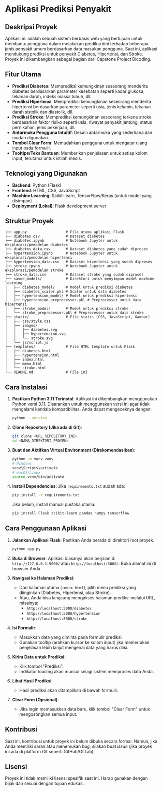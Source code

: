 # Aplikasi Prediksi Penyakit

## Deskripsi Proyek

Aplikasi ini adalah sebuah sistem berbasis web yang bertujuan untuk membantu pengguna dalam melakukan prediksi dini terhadap beberapa jenis penyakit umum berdasarkan data masukan pengguna. Saat ini, aplikasi mendukung prediksi untuk penyakit Diabetes, Hipertensi, dan Stroke. Proyek ini dikembangkan sebagai bagian dari Capstone Project Dicoding.

## Fitur Utama

-   **Prediksi Diabetes**: Memprediksi kemungkinan seseorang menderita diabetes berdasarkan parameter kesehatan seperti kadar glukosa, tekanan darah, indeks massa tubuh, dll.
-   **Prediksi Hipertensi**: Memprediksi kemungkinan seseorang menderita hipertensi berdasarkan parameter seperti usia, jenis kelamin, tekanan darah sistolik dan diastolik, dll.
-   **Prediksi Stroke**: Memprediksi kemungkinan seseorang terkena stroke berdasarkan faktor risiko seperti usia, riwayat penyakit jantung, status pernikahan, jenis pekerjaan, dll.
-   **Antarmuka Pengguna Intuitif**: Desain antarmuka yang sederhana dan mudah digunakan.
-   **Tombol Clear Form**: Memudahkan pengguna untuk mengatur ulang input pada formulir.
-   **Tooltips/Teks Bantuan**: Memberikan penjelasan untuk setiap kolom input, terutama untuk istilah medis.

## Teknologi yang Digunakan

-   **Backend**: Python (Flask)
-   **Frontend**: HTML, CSS, JavaScript
-   **Machine Learning**: Scikit-learn, TensorFlow/Keras (untuk model yang disimpan)
-   **Deployment (Lokal)**: Flask development server

## Struktur Proyek

```
├── app.py                  # File utama aplikasi Flask
├── diabetes.csv            # Dataset diabetes 
├── diabetes.ipynb          # Notebook Jupyter untuk eksplorasi/pemodelan diabetes
├── diabetes_data.csv       # Dataset diabetes yang sudah diproses 
├── hypertension.ipynb      # Notebook Jupyter untuk eksplorasi/pemodelan hipertensi
├── hypertension_data.csv   # Dataset hipertensi yang sudah diproses 
├── stroke.ipynb            # Notebook Jupyter untuk eksplorasi/pemodelan stroke
├── stroke_data.csv         # Dataset stroke yang sudah diproses 
├── saved_models/           # Direktori untuk menyimpan model machine learning 
│   ├── diabetes_model/     # Model untuk prediksi diabetes
│   ├── diabetes_scaler.pkl # Scaler untuk data diabetes
│   ├── hypertension_model/ # Model untuk prediksi hipertensi
│   ├── hypertension_preprocessor.pkl # Preprocessor untuk data hipertensi
│   ├── stroke_model/       # Model untuk prediksi stroke
│   └── stroke_preprocessor.pkl # Preprocessor untuk data stroke
├── static/                 # File statis (CSS, JavaScript, Gambar)
│   ├── css/style.css
│   ├── images/
│   │   ├── diabetes.svg
│   │   ├── hypertension.svg
│   │   └── stroke.svg
│   └── js/script.js
├── templates/              # File HTML template untuk Flask
│   ├── diabetes.html
│   ├── hypertension.html
│   ├── index.html
│   ├── menu.html
│   └── stroke.html
└── README.md               # File ini
```

## Cara Instalasi

1.  **Pastikan Python 3.11 Terinstal**:
    Aplikasi ini dikembangkan menggunakan Python versi 3.11. Disarankan untuk menggunakan versi ini agar tidak mengalami kendala kompatibilitas. Anda dapat mengeceknya dengan:
    ```bash
    python --version
    ```

2.  **Clone Repository (Jika ada di Git)**:
    ```bash
    git clone <URL_REPOSITORY_INI>
    cd <NAMA_DIREKTORI_PROYEK>
    ```

3.  **Buat dan Aktifkan Virtual Environment (Direkomendasikan)**:
    ```bash
    python -m venv venv
    # Windows
    venv\Scripts\activate
    # macOS/Linux
    source venv/bin/activate
    ```

4.  **Install Dependencies**:
    Jika `requirements.txt` sudah ada:
    ```bash
    pip install -r requirements.txt
    ```
    Jika belum, install manual pustaka utama:
    ```bash
    pip install Flask scikit-learn pandas numpy tensorflow
    ```

## Cara Penggunaan Aplikasi

1.  **Jalankan Aplikasi Flask**:
    Pastikan Anda berada di direktori root proyek.
    ```bash
    python app.py
    ```

2.  **Buka di Browser**:
    Aplikasi biasanya akan berjalan di `http://127.0.0.1:5000/` atau `http://localhost:5000/`. Buka alamat ini di browser Anda.

3.  **Navigasi ke Halaman Prediksi**:
    -   Dari halaman utama (`index.html`), pilih menu prediksi yang diinginkan (Diabetes, Hipertensi, atau Stroke).
    -   Atau, Anda bisa langsung mengakses halaman prediksi melalui URL, misalnya:
        -   `http://localhost:5000/diabetes`
        -   `http://localhost:5000/hypertension`
        -   `http://localhost:5000/stroke`

4.  **Isi Formulir**:
    -   Masukkan data yang diminta pada formulir prediksi.
    -   Gunakan tooltip (arahkan kursor ke kolom input) jika memerlukan penjelasan lebih lanjut mengenai data yang harus diisi.

5.  **Kirim Data untuk Prediksi**:
    -   Klik tombol "Prediksi".
    -   Indikator loading akan muncul selagi sistem memproses data Anda.

6.  **Lihat Hasil Prediksi**:
    -   Hasil prediksi akan ditampilkan di bawah formulir.

7.  **Clear Form (Opsional)**:
    -   Jika ingin memasukkan data baru, klik tombol "Clear Form" untuk mengosongkan semua input.

## Kontribusi

Saat ini, kontribusi untuk proyek ini belum dibuka secara formal. Namun, jika Anda memiliki saran atau menemukan bug, silakan buat *issue* (jika proyek ini ada di platform Git seperti GitHub/GitLab).

## Lisensi

Proyek ini tidak memiliki lisensi spesifik saat ini. Harap gunakan dengan bijak dan sesuai dengan tujuan edukasi.